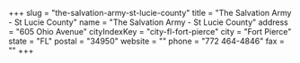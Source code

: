 +++
slug = "the-salvation-army-st-lucie-county"
title = "The Salvation Army - St Lucie County"
name = "The Salvation Army - St Lucie County"
address = "605 Ohio Avenue"
cityIndexKey = "city-fl-fort-pierce"
city = "Fort Pierce"
state = "FL"
postal = "34950"
website = ""
phone = "772 464-4846"
fax = ""
+++
